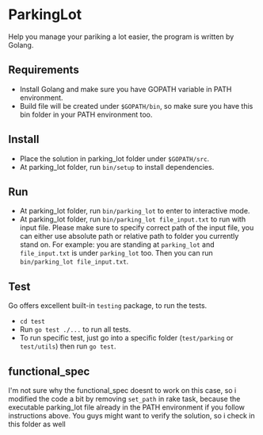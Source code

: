 # ParkingLot

Help you manage your pariking a lot easier, the program is written by Golang.

## Requirements

- Install Golang and make sure you have GOPATH variable in PATH environment.
- Build file will be created under `$GOPATH/bin`, so make sure you have this bin folder in your PATH environment too.

## Install

- Place the solution in parking_lot folder under `$GOPATH/src`.
- At parking_lot folder, run `bin/setup` to install dependencies.

## Run

- At parking_lot folder, run `bin/parking_lot` to enter to interactive mode.
- At parking_lot folder, run `bin/parking_lot file_input.txt` to run with input file.
Please make sure to specify correct path of the input file, you can either use absolute
path or relative path to folder you currently stand on.
For example: you are standing at `parking_lot` and `file_input.txt` is under `parking_lot` too.
Then you can run `bin/parking_lot file_input.txt`.

## Test

Go offers excellent built-in `testing` package, to run the tests.
- `cd test`
- Run `go test ./...` to run all tests.
- To run specific test, just go into a specific folder (`test/parking` or `test/utils`) then run `go test`.

## functional_spec

I'm not sure why the functional_spec doesnt to work on this case,
so i modified the code a bit by removing `set_path` in rake task,
because the executable parking_lot file already in the PATH environment if you follow instructions above.
You guys might want to verify the solution, so i check in this folder as well
